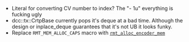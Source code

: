 - Literal for converting CV number to index? The "- 1u" everything is fucking ugly
- dcc::tx::CrtpBase currently pops it's deque at a bad time. Although the design or inplace_deque guarantees that it's not UB it looks funky.
- Replace `RMT_MEM_ALLOC_CAPS` macro with [`rmt_alloc_encoder_mem`](https://docs.espressif.com/projects/esp-idf/en/stable/esp32/api-reference/peripherals/rmt.html#_CPPv421rmt_alloc_encoder_mem6size_t)